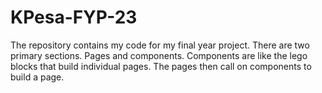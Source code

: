 # KPesa-FYP-23
The repository contains my code for my final year project. There are two primary sections. Pages and components. Components are like the lego blocks that build individual pages. The pages then call on components to build a page. 

